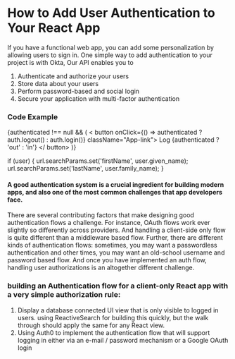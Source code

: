 # How to Add User Authentication to Your React App
If you have a functional web app, you can add some personalization by allowing users to sign in. One simple way to add authentication to your project is with Okta, Our API enables you to
1. Authenticate and authorize your users
2. Store data about your users
3. Perform password-based and social login
4. Secure your application with multi-factor authentication

### Code Example 
{authenticated !== null && (
  < button
    onClick={() => authenticated ? auth.logout() : auth.login()}
    className="App-link">
    Log {authenticated ? 'out' : 'in'}
  </ button>
)}

if (user) {
  url.searchParams.set('firstName', user.given_name);
  url.searchParams.set('lastName', user.family_name);
}



#### A good authentication system is a crucial ingredient for building modern apps, and also one of the most common challenges that app developers face.

There are several contributing factors that make designing good authentication flows a challenge. For instance, OAuth flows work ever slightly so differently across providers. And handling a client-side only flow is quite different than a middleware based flow. Further, there are different kinds of authentication flows: sometimes, you may want a passwordless authentication and other times, you may want an old-school username and password based flow. And once you have implemented an auth flow, handling user authorizations is an altogether different challenge.

### building an Authentication flow for a client-only React app with a very simple authorization rule:
1. Display a database connected UI view that is only visible to logged in users. using ReactiveSearch for building this quickly, but the walk through should apply the same for any React view.
2. Using Auth0 to implement the authentication flow that will support logging in either via an e-mail / password mechanism or a Google OAuth login